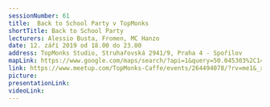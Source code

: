 ```yaml
---
sessionNumber: 61
title:  Back to School Party v TopMonks
shortTitle: Back to School Party
lecturers: Alessio Busta, Fromen, MC Hanzo
date: 12. září 2019 od 18.00 do 23.00
address: TopMonks Studio, Struhařovská 2941/9, Praha 4 - Spořilov
mapLink: https://www.google.com/maps/search/?api=1&query=50.045303%2C14.491339
link: https://www.meetup.com/TopMonks-Caffe/events/264494078/?rv=me1&_xtd=gatlbWFpbF9jbGlja9oAJDM0Mzc0ZTIzLWNlMjctNDZiMC05NTA1LWY4ZjNiOTBkOThhZA
picture:
presentationLink:
videoLink:
---
```

